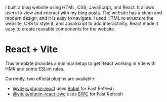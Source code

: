 I built a blog website using HTML, CSS, JavaScript, and React. It allows users to view and interact with my blog posts. The website has a clean and modern design, and it is easy to navigate. I used HTML to structure the website, CSS to style it, and JavaScript to add interactivity. React made it easy to create reusable components for the website.

# React + Vite

This template provides a minimal setup to get React working in Vite with HMR and some ESLint rules.

Currently, two official plugins are available:

- [@vitejs/plugin-react](https://github.com/vitejs/vite-plugin-react/blob/main/packages/plugin-react/README.md) uses [Babel](https://babeljs.io/) for Fast Refresh
- [@vitejs/plugin-react-swc](https://github.com/vitejs/vite-plugin-react-swc) uses [SWC](https://swc.rs/) for Fast Refresh
